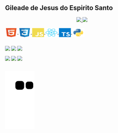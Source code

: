 ## Gileade de Jesus do Espirito Santo
<div align="center">
  <a href="https://github.com/gjes-cesar-school">
  <img height="130em" src="https://github-readme-stats.vercel.app/api?username=gjes-cesar-school&show_icons=true&theme=dark&include_all_commits=true&count_private=true"/>
  <img height="130em" src="https://github-readme-stats.vercel.app/api/top-langs/?username=gjes-cesar-school&layout=compact&langs_count=7&theme=dark"/>
</div>

<div style="display: inline_block"><br>
  <img align="center" alt="HTML" height="30" width="40" src="https://raw.githubusercontent.com/devicons/devicon/master/icons/html5/html5-original.svg">
  <img align="center" alt="CSS" height="30" width="40" src="https://raw.githubusercontent.com/devicons/devicon/master/icons/css3/css3-original.svg">
  <img align="center" alt="Js" height="30" width="40" src="https://raw.githubusercontent.com/devicons/devicon/master/icons/javascript/javascript-plain.svg">
  <img align="center" alt="React" height="30" width="40" src="https://raw.githubusercontent.com/devicons/devicon/master/icons/react/react-original.svg">
  <img align="center" alt="Ts" height="30" width="40" src="https://raw.githubusercontent.com/devicons/devicon/master/icons/typescript/typescript-plain.svg">
  <img align="center" alt="Python" height="30" width="40" src="https://raw.githubusercontent.com/devicons/devicon/master/icons/python/python-original.svg">
</div>

##

<div>
  <a href = "mailto:gjes@cesar.school"><img src="https://img.shields.io/badge/Gmail-D14836?style=for-the-badge&logo=gmail&logoColor=white"></a>
  <a href="https://www.youtube.com/channel/UCtNoopv0LzMAOApN_wZLnuA" target="_blank"><img src="https://img.shields.io/badge/YouTube-FF0000?style=for-the-badge&logo=youtube&logoColor=white"></a>
  <a href="https://br.linkedin.com/in/gileade-de-jesus-do-espirito-santo-894669b7"><img src="https://img.shields.io/badge/LinkedIn-0077B5?style=for-the-badge&logo=linkedin&logoColor=white"></a> 
  
  <a href="https://instagram.com/rafaballerini" target="_blank"><img src="https://img.shields.io/badge/-Instagram-%23E4405F?style=for-the-badge&logo=instagram&logoColor=white" target="_blank"></a>
 	<a href="https://www.twitch.tv/rafaballerinii" target="_blank"><img src="https://img.shields.io/badge/Twitch-9146FF?style=for-the-badge&logo=twitch&logoColor=white" target="_blank"></a>
 <a href="https://discord.gg/wagxzStdcR" target="_blank"><img src="https://img.shields.io/badge/Discord-7289DA?style=for-the-badge&logo=discord&logoColor=white" target="_blank"></a> 
 
  
</div>

##

 ![Snake animation](https://github.com/gjes-cesar-school/gjes-cesar-school/blob/output/github-contribution-grid-snake.svg)

<!--
Repositório do Github Stats - https://github.com/anuraghazra/github-readme-stats
Guia de markdown  - https://docs.pipz.com/central-de-ajuda/learning-center/guia-basico-de-markdown#open
Badges dev.to - https://dev.to/envoy_/150-badges-for-github-pnk
Badges shields.io - https://shields.io/
-->
